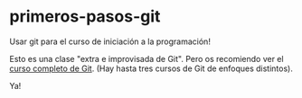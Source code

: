 # primeros-pasos-git
Usar git para el curso de iniciación a la programación!

Esto es una clase "extra e improvisada de Git". Pero os recomiendo ver el [curso completo de Git](https://escuela.it/cursos/git). (Hay hasta tres cursos de Git de enfoques distintos).

Ya!